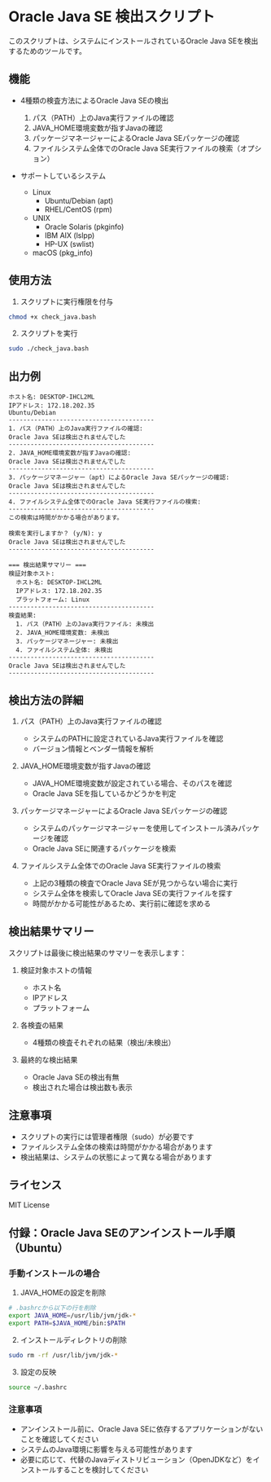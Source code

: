 # Oracle Java SE 検出スクリプト

このスクリプトは、システムにインストールされているOracle Java SEを検出するためのツールです。

## 機能

- 4種類の検査方法によるOracle Java SEの検出
  1. パス（PATH）上のJava実行ファイルの確認
  2. JAVA_HOME環境変数が指すJavaの確認
  3. パッケージマネージャーによるOracle Java SEパッケージの確認
  4. ファイルシステム全体でのOracle Java SE実行ファイルの検索（オプション）

- サポートしているシステム
  - Linux
    - Ubuntu/Debian (apt)
    - RHEL/CentOS (rpm)
  - UNIX
    - Oracle Solaris (pkginfo)
    - IBM AIX (lslpp)
    - HP-UX (swlist)
  - macOS (pkg_info)

## 使用方法

1. スクリプトに実行権限を付与
```bash
chmod +x check_java.bash
```

2. スクリプトを実行
```bash
sudo ./check_java.bash
```

## 出力例

```
ホスト名: DESKTOP-IHCL2ML
IPアドレス: 172.18.202.35
Ubuntu/Debian
----------------------------------------
1. パス（PATH）上のJava実行ファイルの確認:
Oracle Java SEは検出されませんでした
----------------------------------------
2. JAVA_HOME環境変数が指すJavaの確認:
Oracle Java SEは検出されませんでした
----------------------------------------
3. パッケージマネージャー（apt）によるOracle Java SEパッケージの確認:
Oracle Java SEは検出されませんでした
----------------------------------------
4. ファイルシステム全体でのOracle Java SE実行ファイルの検索:
----------------------------------------
この検索は時間がかかる場合があります。

検索を実行しますか？ (y/N): y
Oracle Java SEは検出されませんでした
----------------------------------------

=== 検出結果サマリー ===
検証対象ホスト:
  ホスト名: DESKTOP-IHCL2ML
  IPアドレス: 172.18.202.35
  プラットフォーム: Linux
----------------------------------------
検査結果:
  1. パス（PATH）上のJava実行ファイル: 未検出
  2. JAVA_HOME環境変数: 未検出
  3. パッケージマネージャー: 未検出
  4. ファイルシステム全体: 未検出
----------------------------------------
Oracle Java SEは検出されませんでした
----------------------------------------
```

## 検出方法の詳細

1. パス（PATH）上のJava実行ファイルの確認
   - システムのPATHに設定されているJava実行ファイルを確認
   - バージョン情報とベンダー情報を解析

2. JAVA_HOME環境変数が指すJavaの確認
   - JAVA_HOME環境変数が設定されている場合、そのパスを確認
   - Oracle Java SEを指しているかどうかを判定

3. パッケージマネージャーによるOracle Java SEパッケージの確認
   - システムのパッケージマネージャーを使用してインストール済みパッケージを確認
   - Oracle Java SEに関連するパッケージを検索

4. ファイルシステム全体でのOracle Java SE実行ファイルの検索
   - 上記の3種類の検査でOracle Java SEが見つからない場合に実行
   - システム全体を検索してOracle Java SEの実行ファイルを探す
   - 時間がかかる可能性があるため、実行前に確認を求める

## 検出結果サマリー

スクリプトは最後に検出結果のサマリーを表示します：

1. 検証対象ホストの情報
   - ホスト名
   - IPアドレス
   - プラットフォーム

2. 各検査の結果
   - 4種類の検査それぞれの結果（検出/未検出）

3. 最終的な検出結果
   - Oracle Java SEの検出有無
   - 検出された場合は検出数も表示

## 注意事項

- スクリプトの実行には管理者権限（sudo）が必要です
- ファイルシステム全体の検索は時間がかかる場合があります
- 検出結果は、システムの状態によって異なる場合があります

## ライセンス

MIT License

## 付録：Oracle Java SEのアンインストール手順（Ubuntu）

### 手動インストールの場合

1. JAVA_HOMEの設定を削除
```bash
# .bashrcから以下の行を削除
export JAVA_HOME=/usr/lib/jvm/jdk-*
export PATH=$JAVA_HOME/bin:$PATH
```

2. インストールディレクトリの削除
```bash
sudo rm -rf /usr/lib/jvm/jdk-*
```

3. 設定の反映
```bash
source ~/.bashrc
```

### 注意事項

- アンインストール前に、Oracle Java SEに依存するアプリケーションがないことを確認してください
- システムのJava環境に影響を与える可能性があります
- 必要に応じて、代替のJavaディストリビューション（OpenJDKなど）をインストールすることを検討してください
